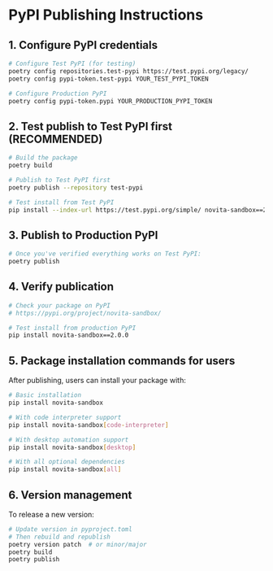 # PyPI Publishing Instructions

## 1. Configure PyPI credentials

```bash
# Configure Test PyPI (for testing)
poetry config repositories.test-pypi https://test.pypi.org/legacy/
poetry config pypi-token.test-pypi YOUR_TEST_PYPI_TOKEN

# Configure Production PyPI
poetry config pypi-token.pypi YOUR_PRODUCTION_PYPI_TOKEN
```

## 2. Test publish to Test PyPI first (RECOMMENDED)

```bash
# Build the package
poetry build

# Publish to Test PyPI first
poetry publish --repository test-pypi

# Test install from Test PyPI
pip install --index-url https://test.pypi.org/simple/ novita-sandbox==2.0.0
```

## 3. Publish to Production PyPI

```bash
# Once you've verified everything works on Test PyPI:
poetry publish
```

## 4. Verify publication

```bash
# Check your package on PyPI
# https://pypi.org/project/novita-sandbox/

# Test install from production PyPI
pip install novita-sandbox==2.0.0
```

## 5. Package installation commands for users

After publishing, users can install your package with:

```bash
# Basic installation
pip install novita-sandbox

# With code interpreter support
pip install novita-sandbox[code-interpreter]

# With desktop automation support  
pip install novita-sandbox[desktop]

# With all optional dependencies
pip install novita-sandbox[all]
```

## 6. Version management

To release a new version:

```bash
# Update version in pyproject.toml
# Then rebuild and republish
poetry version patch  # or minor/major
poetry build
poetry publish
```
